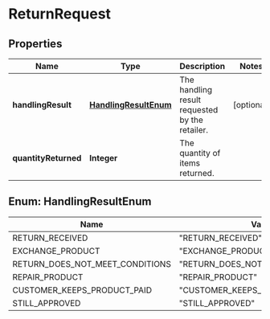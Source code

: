 # ReturnRequest

## Properties

 Name                 | Type                                          | Description                                    | Notes      
----------------------|-----------------------------------------------|------------------------------------------------|------------
 **handlingResult**   | [**HandlingResultEnum**](#HandlingResultEnum) | The handling result requested by the retailer. | [optional] 
 **quantityReturned** | **Integer**                                   | The quantity of items returned.                |

<a name="HandlingResultEnum"></a>

## Enum: HandlingResultEnum

 Name                            | Value                                       
---------------------------------|---------------------------------------------
 RETURN_RECEIVED                 | &quot;RETURN_RECEIVED&quot;                 
 EXCHANGE_PRODUCT                | &quot;EXCHANGE_PRODUCT&quot;                
 RETURN_DOES_NOT_MEET_CONDITIONS | &quot;RETURN_DOES_NOT_MEET_CONDITIONS&quot; 
 REPAIR_PRODUCT                  | &quot;REPAIR_PRODUCT&quot;                  
 CUSTOMER_KEEPS_PRODUCT_PAID     | &quot;CUSTOMER_KEEPS_PRODUCT_PAID&quot;     
 STILL_APPROVED                  | &quot;STILL_APPROVED&quot;                  




